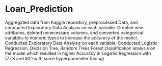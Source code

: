 # Loan_Prediction


Aggregated data from Kaggle repository, preprocessed Data, and conducted Exploratory Data Analysis on each variable. 
Created new attributes, deleted unnecessary columns, and converted categorical variables to numeric types to increase the accuracy of the model. 
Conducted Exploratory Data Analysis on each variable. 
Conducted Logistic Regression, Decision Tree, Random Trees Forest classification analysis on the model which resulted in higher Accuracy in Logistic Regression with (77.8 and 80.1 with some hyperparameter tuning)

